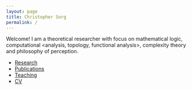```yaml
---
layout: page
title: Christopher Sorg
permalink: /
---
```


Welcome!
I am a theoretical researcher with focus on mathematical logic, computational <analysis, topology, functional analysis>, complexity theory and philosophy of perception.

- [Research](research/)
- [Publications](publications/)
- [Teaching](teaching/)
- [CV](cv/)
